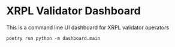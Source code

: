 # XRPL Validator Dashboard

This is a command line UI dashboard for XRPL validator operators 

`poetry run python -m dashboard.main`
